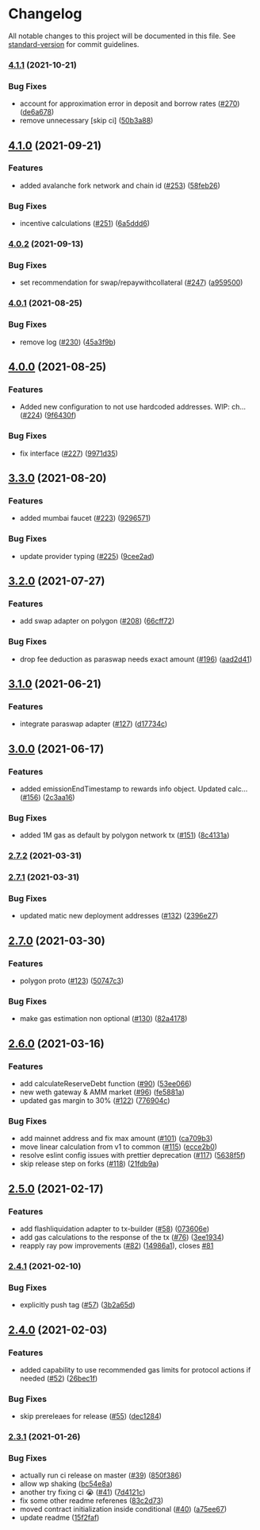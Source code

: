 # Changelog

All notable changes to this project will be documented in this file. See [standard-version](https://github.com/conventional-changelog/standard-version) for commit guidelines.

### [4.1.1](https://github.com/aave/aave-js/compare/v4.1.0...v4.1.1) (2021-10-21)


### Bug Fixes

* account for approximation error in deposit and borrow rates ([#270](https://github.com/aave/aave-js/issues/270)) ([de6a678](https://github.com/aave/aave-js/commit/de6a678f4d013a1dd9614ad2642c111aea65860f))
* remove unnecessary [skip ci] ([50b3a88](https://github.com/aave/aave-js/commit/50b3a88ab1c5706f41e6c01a9bc9afc9bcf5e5b0))

## [4.1.0](https://github.com/aave/aave-js/compare/v4.0.2...v4.1.0) (2021-09-21)


### Features

* added avalanche fork network and chain id ([#253](https://github.com/aave/aave-js/issues/253)) ([58feb26](https://github.com/aave/aave-js/commit/58feb26dbbc81e410738a962342d8cab5376b660))


### Bug Fixes

* incentive calculations ([#251](https://github.com/aave/aave-js/issues/251)) ([6a5ddd6](https://github.com/aave/aave-js/commit/6a5ddd6f8526bac6667096b9581e5209031987dd))

### [4.0.2](https://github.com/aave/aave-js/compare/v4.0.1...v4.0.2) (2021-09-13)


### Bug Fixes

* set recommendation for swap/repaywithcollateral ([#247](https://github.com/aave/aave-js/issues/247)) ([a959500](https://github.com/aave/aave-js/commit/a9595007c30e57562234c647b0d9b4bab9bb0d14))

### [4.0.1](https://github.com/aave/aave-js/compare/v4.0.0...v4.0.1) (2021-08-25)


### Bug Fixes

* remove log ([#230](https://github.com/aave/aave-js/issues/230)) ([45a3f9b](https://github.com/aave/aave-js/commit/45a3f9bd27a8f52735eedd06f9afad25b55643a4))

## [4.0.0](https://github.com/aave/aave-js/compare/v3.3.0...v4.0.0) (2021-08-25)


### Features

* Added new configuration to not use hardcoded addresses. WIP: ch… ([#224](https://github.com/aave/aave-js/issues/224)) ([9f6430f](https://github.com/aave/aave-js/commit/9f6430fceba59694480d1d533d17fb2875b98c49))


### Bug Fixes

* fix interface ([#227](https://github.com/aave/aave-js/issues/227)) ([9971d35](https://github.com/aave/aave-js/commit/9971d35dac06c1f2a0d2369bef3ab0f06d17ff99))

## [3.3.0](https://github.com/aave/aave-js/compare/v3.2.0...v3.3.0) (2021-08-20)


### Features

* added mumbai faucet ([#223](https://github.com/aave/aave-js/issues/223)) ([9296571](https://github.com/aave/aave-js/commit/929657191d1cb6dcfa370c961327fd106756392b))


### Bug Fixes

* update provider typing ([#225](https://github.com/aave/aave-js/issues/225)) ([9cee2ad](https://github.com/aave/aave-js/commit/9cee2ada3e8e62ee2e1b98ed8423499597593e92))

## [3.2.0](https://github.com/aave/aave-js/compare/v3.1.0...v3.2.0) (2021-07-27)


### Features

* add swap adapter on polygon ([#208](https://github.com/aave/aave-js/issues/208)) ([66cff72](https://github.com/aave/aave-js/commit/66cff729299f11e721538488d987ff377eb0b616))


### Bug Fixes

* drop fee deduction as paraswap needs exact amount ([#196](https://github.com/aave/aave-js/issues/196)) ([aad2d41](https://github.com/aave/aave-js/commit/aad2d41e323e2ff429001fcc2baace738865f012))

## [3.1.0](https://github.com/aave/aave-js/compare/v3.0.0...v3.1.0) (2021-06-21)


### Features

* integrate paraswap adapter ([#127](https://github.com/aave/aave-js/issues/127)) ([d17734c](https://github.com/aave/aave-js/commit/d17734c19d6ce10a22358e156747e8fbbca6af5d))

## [3.0.0](https://github.com/aave/aave-js/compare/v2.7.2...v3.0.0) (2021-06-17)


### Features

* added emissionEndTimestamp to rewards info object. Updated calc… ([#156](https://github.com/aave/aave-js/issues/156)) ([2c3aa16](https://github.com/aave/aave-js/commit/2c3aa162c1db0b366323c4bef6859d8bce5e33fe))


### Bug Fixes

* added 1M gas as default by polygon network tx ([#151](https://github.com/aave/aave-js/issues/151)) ([8c4131a](https://github.com/aave/aave-js/commit/8c4131acef1a908d69a328a6925a1caf65df7375))

### [2.7.2](https://github.com/aave/aave-js/compare/v2.7.1...v2.7.2) (2021-03-31)

### [2.7.1](https://github.com/aave/aave-js/compare/v2.7.0...v2.7.1) (2021-03-31)


### Bug Fixes

* updated matic new deployment addresses ([#132](https://github.com/aave/aave-js/issues/132)) ([2396e27](https://github.com/aave/aave-js/commit/2396e271892ae9d1be866824bacf0e025bb430e9))

## [2.7.0](https://github.com/aave/aave-js/compare/v2.6.0...v2.7.0) (2021-03-30)


### Features

* polygon proto ([#123](https://github.com/aave/aave-js/issues/123)) ([50747c3](https://github.com/aave/aave-js/commit/50747c3baaaab65681464ab11895be67b5237663))


### Bug Fixes

* make gas estimation non optional ([#130](https://github.com/aave/aave-js/issues/130)) ([82a4178](https://github.com/aave/aave-js/commit/82a417819e7cb9eae6a779d29749b0a6ccbf494e))

## [2.6.0](https://github.com/aave/aave-js/compare/v2.5.0...v2.6.0) (2021-03-16)


### Features

* add calculateReserveDebt function ([#90](https://github.com/aave/aave-js/issues/90)) ([53ee066](https://github.com/aave/aave-js/commit/53ee06640879c3a30f15ff9d045166964201d89f))
* new weth gateway & AMM market ([#96](https://github.com/aave/aave-js/issues/96)) ([fe5881a](https://github.com/aave/aave-js/commit/fe5881ace599bfa21c64cc351c6317d0c15563cb))
* updated gas margin to 30% ([#122](https://github.com/aave/aave-js/issues/122)) ([776904c](https://github.com/aave/aave-js/commit/776904c1de0a56042f9559f49a6cc62a19b9c6b1))


### Bug Fixes

* add mainnet address and fix max amount ([#101](https://github.com/aave/aave-js/issues/101)) ([ca709b3](https://github.com/aave/aave-js/commit/ca709b3ff8d8383b2b23784770feba613b4d93b2))
* move linear calculation from v1 to common ([#115](https://github.com/aave/aave-js/issues/115)) ([ecce2b0](https://github.com/aave/aave-js/commit/ecce2b0299bd8cacdcaf0cb323c382994c1a5636))
* resolve eslint config issues with prettier deprecation ([#117](https://github.com/aave/aave-js/issues/117)) ([5638f5f](https://github.com/aave/aave-js/commit/5638f5f008e217626920702cd0146c2d2eca5913))
* skip release step on forks ([#118](https://github.com/aave/aave-js/issues/118)) ([21fdb9a](https://github.com/aave/aave-js/commit/21fdb9a4551be9fba746b1362c29cd488b02eb73))

## [2.5.0](https://github.com/aave/aave-js/compare/v2.4.1...v2.5.0) (2021-02-17)


### Features

* add flashliquidation adapter to tx-builder ([#58](https://github.com/aave/aave-js/issues/58)) ([073606e](https://github.com/aave/aave-js/commit/073606e5971754521470ebd8d0e4980caf436bcb))
* add gas calculations to the response of the tx  ([#76](https://github.com/aave/aave-js/issues/76)) ([3ee1934](https://github.com/aave/aave-js/commit/3ee193459b0fd0811527a870a4d17fb4bd7a5b56))
* reapply ray pow improvements ([#82](https://github.com/aave/aave-js/issues/82)) ([14986a1](https://github.com/aave/aave-js/commit/14986a152f1d0e5c2565e4d5eafb08be5f42fa53)), closes [#81](https://github.com/aave/aave-js/issues/81)

### [2.4.1](https://github.com/aave/aave-js/compare/v2.4.0...v2.4.1) (2021-02-10)


### Bug Fixes

* explicitly push tag ([#57](https://github.com/aave/aave-js/issues/57)) ([3b2a65d](https://github.com/aave/aave-js/commit/3b2a65df7e3f8d2b6f2de09d9f56311ef688c2c1))

## [2.4.0](https://github.com/aave/aave-js/compare/v2.3.1...v2.4.0) (2021-02-03)


### Features

* added capability to use recommended gas limits for protocol actions if needed ([#52](https://github.com/aave/aave-js/issues/52)) ([26bec1f](https://github.com/aave/aave-js/commit/26bec1f0f3696c270d6b3e0cfae452238afc86a1))


### Bug Fixes

* skip prereleaes for release ([#55](https://github.com/aave/aave-js/issues/55)) ([dec1284](https://github.com/aave/aave-js/commit/dec128417d26e0dcf59725c0cd5be52ab9c5730c))

### [2.3.1](https://github.com/aave/aave-js/compare/v2.3.0...v2.3.1) (2021-01-26)


### Bug Fixes

* actually run ci release on master ([#39](https://github.com/aave/aave-js/issues/39)) ([850f386](https://github.com/aave/aave-js/commit/850f3862a63094fe6556b37a077af881942a6e3a))
* allow wp shaking ([bc54e8a](https://github.com/aave/aave-js/commit/bc54e8a164d8118ca308a70a4dad8212263f1a0e))
* another try fixing ci :sob: ([#41](https://github.com/aave/aave-js/issues/41)) ([7d4121c](https://github.com/aave/aave-js/commit/7d4121c891f32bbbca288eda409d6e737c39b5e5))
* fix some other readme referenes ([83c2d73](https://github.com/aave/aave-js/commit/83c2d73818e349c7ee7438995c7bad0da430fda1))
* moved contract initialization inside conditional ([#40](https://github.com/aave/aave-js/issues/40)) ([a75ee67](https://github.com/aave/aave-js/commit/a75ee671aa20d659da8d3e52b9445f428ee6486e))
* update readme ([15f2faf](https://github.com/aave/aave-js/commit/15f2faf821b54343694e9466331222a0c62b7bef))

